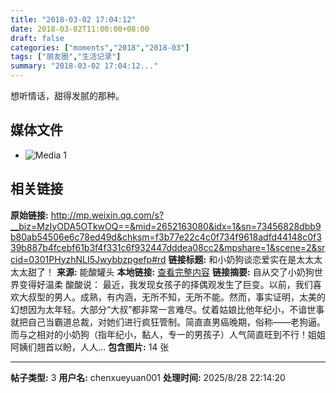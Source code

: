 ```yaml
---
title: "2018-03-02 17:04:12"
date: 2018-03-02T11:00:00+08:00
draft: false
categories: ["moments","2018","2018-03"]
tags: ["朋友圈","生活记录"]
summary: "2018-03-02 17:04:12..."
---
```


想听情话，甜得发腻的那种。

## 媒体文件

- ![Media 1](/Moments/photos/2018-03-02/201803021704120.jpg)

## 相关链接

**原始链接:** http://mp.weixin.qq.com/s?__biz=MzIyODA5OTkwOQ==&mid=2652163080&idx=1&sn=73456828dbb9b80ab54506e6c78ed49d&chksm=f3b77e22c4c0f734f9618adfd44148c0f339b887b4fcebf61b3f4f331c6f932447dddea08cc2&mpshare=1&scene=2&srcid=0301PHyzhNLI5Jwybbzpgefp#rd
**链接标题:** 和小奶狗谈恋爱实在是太太太太太甜了！
**来源:** 能酸罐头
**本地链接:** [查看完整内容](/link_content/2018/03/2018-03-02-1/link_content/)
**链接摘要:** 自从交了小奶狗世界变得好温柔 酸酸说： 最近，我发现女孩子的择偶观发生了巨变。以前，我们喜欢大叔型的男人。成熟，有内涵，无所不知，无所不能。然而，事实证明，太美的幻想因为太年轻。大部分“大叔”都非常一言难尽。仗着姑娘比他年纪小，不谙世事就把自己当霸道总裁，对她们进行疯狂管制。简直直男癌晚期，俗称——老狗逼。而与之相对的小奶狗（指年纪小，黏人，专一的男孩子）人气简直旺到不行！姐姐阿姨们翘首以盼，人人...
**包含图片:** 14 张

---

**帖子类型:** 3
**用户名:** chenxueyuan001
**处理时间:** 2025/8/28 22:14:20